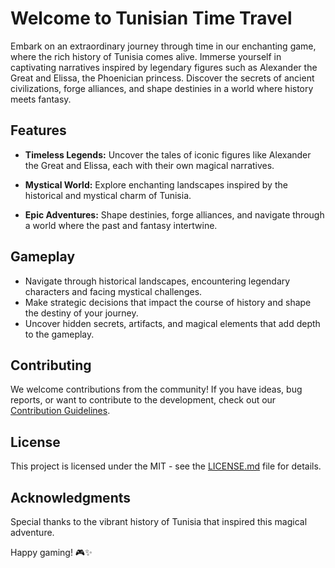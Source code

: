 # Welcome to Tunisian Time Travel

Embark on an extraordinary journey through time in our enchanting game, where the rich history of Tunisia comes alive. Immerse yourself in captivating narratives inspired by legendary figures such as Alexander the Great and Elissa, the Phoenician princess. Discover the secrets of ancient civilizations, forge alliances, and shape destinies in a world where history meets fantasy.

## Features

- **Timeless Legends:** Uncover the tales of iconic figures like Alexander the Great and Elissa, each with their own magical narratives.
  
- **Mystical World:** Explore enchanting landscapes inspired by the historical and mystical charm of Tunisia.

- **Epic Adventures:** Shape destinies, forge alliances, and navigate through a world where the past and fantasy intertwine.

## Gameplay

- Navigate through historical landscapes, encountering legendary characters and facing mystical challenges.
- Make strategic decisions that impact the course of history and shape the destiny of your journey.
- Uncover hidden secrets, artifacts, and magical elements that add depth to the gameplay.

## Contributing

We welcome contributions from the community! If you have ideas, bug reports, or want to contribute to the development, check out our [Contribution Guidelines](CONTRIBUTING.md).

## License

This project is licensed under the MIT - see the [LICENSE.md](LICENSE.md) file for details.

## Acknowledgments

Special thanks to the vibrant history of Tunisia that inspired this magical adventure.

Happy gaming! 🎮✨
